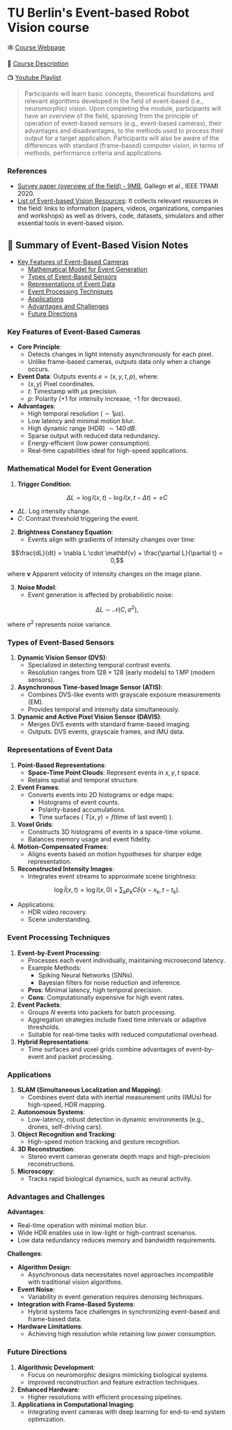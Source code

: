 # TU Berlin's Event-based Robot Vision course

🕸️ [Course Webpage](https://sites.google.com/view/guillermogallego/teaching/event-based-robot-vision)

📑 [Course Description](https://drive.google.com/file/d/1oGUnvcIwhG9xNmy1mDmNSSrlRdf9Rhgf/view)

📺 [Youtube Playlist](https://www.youtube.com/playlist?list=PL03Gm3nZjVgUFYUh3v5x8jVonjrGfcal8)

> Participants will learn basic concepts, theoretical foundations and relevant
> algorithms developed in the field of event-based (i.e., neuromorphic) vision.
> Upon completing the module, participants will have an overview of the field,
> spanning from the principle of operation of event-based sensors (e.g.,
> event-based cameras), their advantages and disadvantages, to the methods used
> to process their output for a target application. Participants will also be
> aware of the differences with standard (frame-based) computer vision, in terms
> of methods, performance criteria and applications.

### References

- [Survey paper (overview of the field) - 9MB](https://www.google.com/url?q=https%3A%2F%2Farxiv.org%2Fpdf%2F1904.08405.pdf&sa=D&sntz=1&usg=AOvVaw2SQhZyYjlpKOqIs0UexrOq), Gallego et al., IEEE TPAMI 2020.
- [List of Event-based Vision Resources](https://sites.google.com/view/guillermogallego/teaching/event-based-robot-vision): It collects relevant resources in the
  field: links to information (papers, videos, organizations, companies and
  workshops) as well as drivers, code, datasets, simulators and other essential
  tools in event-based vision.

## 📸 Summary of Event-Based Vision Notes

<!-- mtoc-start -->

* [Key Features of Event-Based Cameras](#key-features-of-event-based-cameras)
  * [Mathematical Model for Event Generation](#mathematical-model-for-event-generation)
  * [Types of Event-Based Sensors](#types-of-event-based-sensors)
  * [Representations of Event Data](#representations-of-event-data)
  * [Event Processing Techniques](#event-processing-techniques)
  * [Applications](#applications)
  * [Advantages and Challenges](#advantages-and-challenges)
  * [Future Directions](#future-directions)

<!-- mtoc-end -->

### Key Features of Event-Based Cameras

- **Core Principle**:
  - Detects changes in light intensity asynchronously for each pixel.
  - Unlike frame-based cameras, outputs data only when a change occurs.
- **Event Data**: Outputs events $e = (x, y, t, p)$, where:
  - $(x, y)$ Pixel coordinates.
  - $t$: Timestamp with $\mu s$ precision.
  - $p$: Polarity ($+1$ for intensity increase, $-1$ for decrease).
- **Advantages**:
  - High temporal resolution ($\sim 1 \mu s$).
  - Low latency and minimal motion blur.
  - High dynamic range (HDR) $\sim 140 \, dB$.
  - Sparse output with reduced data redundancy.
  - Energy-efficient (low power consumption).
  - Real-time capabilities ideal for high-speed applications.

### Mathematical Model for Event Generation

1. **Trigger Condition**:

```math
\Delta L = \log I(x, t) - \log I(x, t - \Delta t) = \pm C
```

- $\Delta L$: Log intensity change.
- $C$: Contrast threshold triggering the event.

2. **Brightness Constancy Equation**:
   - Events align with gradients of intensity changes over time:

```math
\frac{dL}{dt} = \nabla L \cdot \mathbf{v} + \frac{\partial L}{\partial t} = 0,
```

where $\mathbf{v}$ Apparent velocity of intensity changes on the image plane.

3. **Noise Model**:
   - Event generation is affected by probabilistic noise:

```math
\Delta L \sim \mathcal{N}(C, \sigma^2),
```

where $\sigma^2$ represents noise variance.

### Types of Event-Based Sensors

1. **Dynamic Vision Sensor (DVS)**:
   - Specialized in detecting temporal contrast events.
   - Resolution ranges from $128 \times 128$ (early models) to $1 \, MP$ (modern sensors).
2. **Asynchronous Time-based Image Sensor (ATIS)**:
   - Combines DVS-like events with grayscale exposure measurements (EM).
   - Provides temporal and intensity data simultaneously.
3. **Dynamic and Active Pixel Vision Sensor (DAVIS)**:
   - Merges DVS events with standard frame-based imaging.
   - Outputs: DVS events, grayscale frames, and IMU data.

### Representations of Event Data

1. **Point-Based Representations**:
   - **Space-Time Point Clouds**: Represent events in $x, y, t$ space.
   - Retains spatial and temporal structure.
2. **Event Frames**:
   - Converts events into 2D histograms or edge maps:
     - Histograms of event counts.
     - Polarity-based accumulations.
     - Time surfaces ( $T(x, y) = f(\text{time of last event})$ ).
3. **Voxel Grids**:
   - Constructs 3D histograms of events in a space-time volume.
   - Balances memory usage and event fidelity.
4. **Motion-Compensated Frames**:
   - Aligns events based on motion hypotheses for sharper edge representation.
5. **Reconstructed Intensity Images**:
   - Integrates event streams to approximate scene brightness:

```math
\log \hat{I}(x, t) = \log I(x, 0) + \sum_k p_k C \delta(x - x_k, t - t_k).
```

- Applications:
  - HDR video recovery.
  - Scene understanding.

### Event Processing Techniques

1. **Event-by-Event Processing**:
   - Processes each event individually, maintaining microsecond latency.
   - Example Methods:
     - Spiking Neural Networks (SNNs).
     - Bayesian filters for noise reduction and inference.
   - **Pros**: Minimal latency, high temporal precision.
   - **Cons**: Computationally expensive for high event rates.
2. **Event Packets**:
   - Groups $N$ events into packets for batch processing.
   - Aggregation strategies include fixed time intervals or adaptive thresholds.
   - Suitable for real-time tasks with reduced computational overhead.
3. **Hybrid Representations**:
   - Time surfaces and voxel grids combine advantages of event-by-event and packet processing.

### Applications

1. **SLAM (Simultaneous Localization and Mapping)**:
   - Combines event data with inertial measurement units (IMUs) for high-speed, HDR mapping.
2. **Autonomous Systems**:
   - Low-latency, robust detection in dynamic environments (e.g., drones, self-driving cars).
3. **Object Recognition and Tracking**:
   - High-speed motion tracking and gesture recognition.
4. **3D Reconstruction**:
   - Stereo event cameras generate depth maps and high-precision reconstructions.
5. **Microscopy**:
   - Tracks rapid biological dynamics, such as neural activity.

### Advantages and Challenges

**Advantages**:

- Real-time operation with minimal motion blur.
- Wide HDR enables use in low-light or high-contrast scenarios.
- Low data redundancy reduces memory and bandwidth requirements.

**Challenges**:

- **Algorithm Design**:
  - Asynchronous data necessitates novel approaches incompatible with traditional vision algorithms.
- **Event Noise**:
  - Variability in event generation requires denoising techniques.
- **Integration with Frame-Based Systems**:
  - Hybrid systems face challenges in synchronizing event-based and frame-based data.
- **Hardware Limitations**:
  - Achieving high resolution while retaining low power consumption.

### Future Directions

1. **Algorithmic Development**:
   - Focus on neuromorphic designs mimicking biological systems.
   - Improved reconstruction and feature extraction techniques.
2. **Enhanced Hardware**:
   - Higher resolutions with efficient processing pipelines.
3. **Applications in Computational Imaging**:
   - Integrating event cameras with deep learning for end-to-end system optimization.
